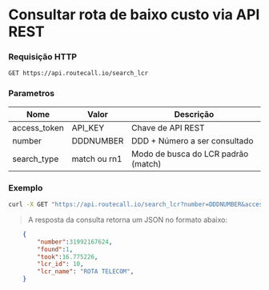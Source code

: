 # Consultar rota de baixo custo via API REST

### Requisição HTTP

`GET https://api.routecall.io/search_lcr`

### Parametros 

Nome | Valor | Descrição
--------- | ------- | -----------
access_token | API_KEY | Chave de API REST
number | DDDNUMBER | DDD + Número a ser consultado
search_type | match ou rn1 | Modo de busca do LCR padrão (match)

### Exemplo

```bash
curl -X GET "https://api.routecall.io/search_lcr?number=DDDNUMBER&access_token=API_KEY"
```
> A resposta da consulta retorna um JSON no formato abaixo:

```json
    {
        "number":31992167624,
        "found":1,
        "took":16.775226,
        "lcr_id": 10,
        "lcr_name": "ROTA TELECOM",
    }
```
